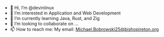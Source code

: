 - 👋 Hi, I’m @devinlinux
- 👀 I’m interested in Application and Web Development
- 🌱 I’m currently learning Java, Rust, and Zig
- 💞️ I’m looking to collaborate on ...
- 📫 How to reach me: My email: Michael.Bobrowski25@bishopireton.org

<!---
devinlinux/devinlinux is a ✨ special ✨ repository because its `README.md` (this file) appears on your GitHub profile.
You can click the Preview link to take a look at your changes.
--->
